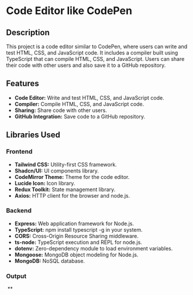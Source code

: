 # Code Editor like CodePen

## Description
This project is a code editor similar to CodePen, where users can write and test HTML, CSS, and JavaScript code. It includes a compiler built using TypeScript that can compile HTML, CSS, and JavaScript. Users can share their code with other users and also save it to a GitHub repository.

## Features
- **Code Editor:** Write and test HTML, CSS, and JavaScript code.
- **Compiler:** Compile HTML, CSS, and JavaScript code.
- **Sharing:** Share code with other users.
- **GitHub Integration:** Save code to a GitHub repository.

## Libraries Used

### Frontend
- **Tailwind CSS:** Utility-first CSS framework.
- **Shadcn/UI:** UI components library.
- **CodeMirror Theme:** Theme for the code editor.
- **Lucide Icon:** Icon library.
- **Redux Toolkit:** State management library.
- **Axios:** HTTP client for the browser and node.js.

### Backend
- **Express:** Web application framework for Node.js.
- **TypeScript:** npm install typescript -g in your system.
- **CORS:** Cross-Origin Resource Sharing middleware.
- **ts-node:** TypeScript execution and REPL for node.js.
- **dotenv:** Zero-dependency module to load environment variables.
- **Mongoose:** MongoDB object modeling for Node.js.
- **MongoDB:** NoSQL database.

### Output

![]()
**